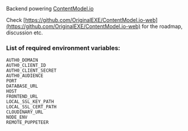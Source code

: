 Backend powering [ContentModel.io](https://contentmodel.io)

Check [https://github.com/OriginalEXE/ContentModel.io-web](https://github.com/OriginalEXE/ContentModel.io-web) for the roadmap, discussion etc.

### List of required environment variables:

```
AUTH0_DOMAIN
AUTH0_CLIENT_ID
AUTH0_CLIENT_SECRET
AUTH0_AUDIENCE
PORT
DATABASE_URL
HOST
FRONTEND_URL
LOCAL_SSL_KEY_PATH
LOCAL_SSL_CERT_PATH
CLOUDINARY_URL
NODE_ENV
REMOTE_PUPPETEER
```
